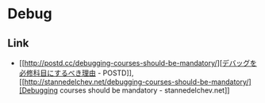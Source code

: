 # Debug

## Link
- [[http://postd.cc/debugging-courses-should-be-mandatory/][デバッグを必修科目にするべき理由 - POSTD]], [[http://stannedelchev.net/debugging-courses-should-be-mandatory/][Debugging courses should be mandatory - stannedelchev.net]]
